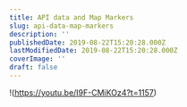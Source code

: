 ```yaml
---
title: API data and Map Markers
slug: api-data-map-markers
description: ''
publishedDate: 2019-08-22T15:20:28.000Z
lastModifiedDate: 2019-08-22T15:20:28.000Z
coverImage: ''
draft: false
---
```


!(https://youtu.be/I9F-CMiKOz4?t=1157)
